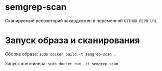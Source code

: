 # semgrep-scan
Сканируемый репозиторий захардкожен в переменной ```GITHUB_REPO_URL```
# Запуск образа и сканирования
Сборка образа:
```sudo docker build -t semgrep-scan .```

Запуск контейнера:
```sudo docker run -it semgrep-scan```
